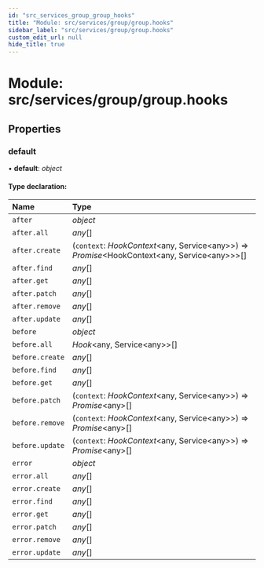 ```yaml
---
id: "src_services_group_group_hooks"
title: "Module: src/services/group/group.hooks"
sidebar_label: "src/services/group/group.hooks"
custom_edit_url: null
hide_title: true
---
```


# Module: src/services/group/group.hooks

## Properties

### default

• **default**: *object*

#### Type declaration:

Name | Type |
:------ | :------ |
`after` | *object* |
`after.all` | *any*[] |
`after.create` | (`context`: *HookContext*<any, Service<any\>\>) => *Promise*<HookContext<any, Service<any\>\>\>[] |
`after.find` | *any*[] |
`after.get` | *any*[] |
`after.patch` | *any*[] |
`after.remove` | *any*[] |
`after.update` | *any*[] |
`before` | *object* |
`before.all` | *Hook*<any, Service<any\>\>[] |
`before.create` | *any*[] |
`before.find` | *any*[] |
`before.get` | *any*[] |
`before.patch` | (`context`: *HookContext*<any, Service<any\>\>) => *Promise*<any\>[] |
`before.remove` | (`context`: *HookContext*<any, Service<any\>\>) => *Promise*<any\>[] |
`before.update` | (`context`: *HookContext*<any, Service<any\>\>) => *Promise*<any\>[] |
`error` | *object* |
`error.all` | *any*[] |
`error.create` | *any*[] |
`error.find` | *any*[] |
`error.get` | *any*[] |
`error.patch` | *any*[] |
`error.remove` | *any*[] |
`error.update` | *any*[] |

